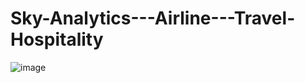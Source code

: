 # Sky-Analytics---Airline---Travel-Hospitality

![image](https://github.com/user-attachments/assets/af31dc22-8e3a-4ce1-9d7d-66e83c41cd04)
